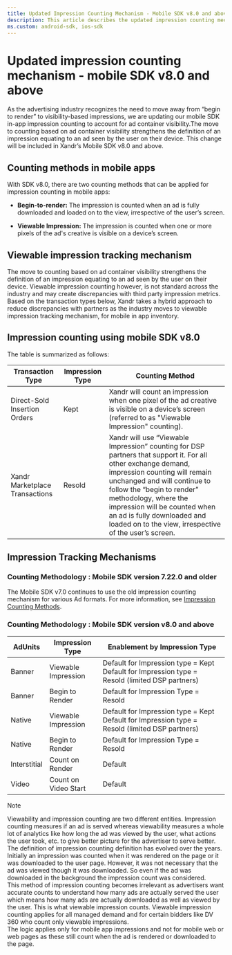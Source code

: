 ```yaml
---
title: Updated Impression Counting Mechanism - Mobile SDK v8.0 and above
description: This article describes the updated impression counting mechanism for the Mobile SDK. This change will be included in Xandr’s Mobile SDK version 8.0 and above.
ms.custom: android-sdk, ios-sdk
---
```


# Updated impression counting mechanism - mobile SDK v8.0 and above

As the advertising industry recognizes the need to move away from “begin to render” to visibility-based impressions, we are updating our mobile SDK in-app impression counting to account for ad container visibility.The move to counting based on ad container visibility strengthens the definition of an impression equating to an ad seen by the user on their device. This change will be included in Xandr’s Mobile SDK v8.0 and above.

## Counting methods in mobile apps

With SDK v8.0, there are two counting methods that can be applied for impression counting in mobile apps:

- **Begin-to-render:** The impression is counted when an ad is fully downloaded and loaded on to the view, irrespective of the user’s screen.

- **Viewable Impression:** The impression is counted when one or more pixels of the ad's creative is visible on a device’s screen.

## Viewable impression tracking mechanism

The move to counting based on ad container visibility strengthens the definition of an impression equating to an ad seen by the user on their device. Viewable impression counting however, is not standard across the industry and may create discrepancies with third party impression metrics. Based on the transaction types below, Xandr takes a hybrid approach to reduce discrepancies with partners as the industry moves to viewable impression tracking mechanism, for mobile in app inventory.

## Impression counting using mobile SDK v8.0

The table is summarized as follows:

| Transaction Type | Impression Type | Counting Method |
|--|--|--|
| Direct-Sold Insertion Orders | Kept | Xandr will count an impression when one pixel of the ad creative is visible on a device’s screen (referred to as "Viewable Impression" counting). |
| Xandr Marketplace Transactions | Resold | Xandr will use “Viewable Impression” counting for DSP partners that support it. For all other exchange demand, impression counting will remain unchanged and will continue to follow the “begin to render” methodology, where the impression will be counted when an ad is fully downloaded and loaded on to the view, irrespective of the user’s screen. |

## Impression Tracking Mechanisms

### Counting Methodology : Mobile SDK version 7.22.0 and older

The Mobile SDK v7.0 continues to use the old impression counting mechanism for various Ad formats. For more information, see [Impression Counting Methods](impression-counting-methods.md).

### Counting Methodology : Mobile SDK version v8.0 and above

| AdUnits      | Impression Type      | Enablement by Impression Type                                                                  |
|--------------|----------------------|------------------------------------------------------------------------------------------------|
| Banner       | Viewable Impression  | Default for Impression type = Kept Default for Impression type = Resold (limited DSP partners) |
| Banner       | Begin to Render      | Default for Impression Type = Resold                                                           |
| Native       | Viewable Impression  | Default for Impression type = Kept Default for Impression type = Resold (limited DSP partners) |
| Native       | Begin to Render      | Default for Impression Type = Resold                                                           |
| Interstitial | Count on Render      | Default                                                                                        |
| Video        | Count on Video Start | Default                                                                                        |
> [!NOTE]
> Viewability and impression counting are two different entities. Impression counting measures if an ad is served whereas viewability measures a whole lot of analytics like how long the ad was viewed by the user, what actions the user took, etc. to give better picture for the advertiser to serve better. The definition of impression counting definition has evolved over the years. Initially an impression was counted when it was rendered on the page or it was downloaded to the user page. However, it was not necessary that the ad was viewed though it was downloaded. So even if the ad was downloaded in the background the impression count was considered.  
> This method of impression counting becomes irrelevant as advertisers want accurate counts to understand how many ads are actually served the user which means how many ads are actually downloaded as well as viewed by the user. This is what viewable impression counts. Viewable impression counting applies for all managed demand and for certain bidders like DV 360 who count only viewable impressions.  
> The logic applies only for mobile app impressions and not for mobile web or web pages as these still count when the ad is rendered or downloaded to the page.